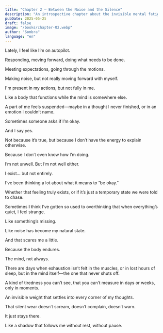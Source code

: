 ```yaml
---
title: "Chapter 2 — Between the Noise and the Silence"
description: "An introspective chapter about the invisible mental fatigue, emotional disconnection amidst routine, and the strange feeling of being present, but not entirely. Sombra reflects on what it truly means to 'be okay' and how constant noise can become our natural state. An honest entry about a weariness that isn’t visible, but still heavy."
pubDate: 2025-05-25
draft: false
image: "/books/chapter-02.webp"
author: "Sombra"
language: "en"
---
```


Lately, I feel like I’m on autopilot.

Responding, moving forward, doing what needs to be done.

Meeting expectations, going through the motions.

Making noise, but not really moving forward with myself.

I'm present in my actions, but not fully in me.

Like a body that functions while the mind is somewhere else.

A part of me feels suspended—maybe in a thought I never finished, or in an emotion I couldn’t name.

Sometimes someone asks if I’m okay.

And I say yes.

Not because it’s true, but because I don’t have the energy to explain otherwise.

Because I don’t even know how I’m doing.

I’m not unwell. But I’m not well either.

I exist… but not entirely.

I’ve been thinking a lot about what it means to “be okay.”

Whether that feeling truly exists, or if it’s just a temporary state we were told to chase.

Sometimes I think I’ve gotten so used to overthinking that when everything’s quiet, I feel strange.

Like something’s missing.

Like noise has become my natural state.

And that scares me a little.

Because the body endures.

The mind, not always.

There are days when exhaustion isn’t felt in the muscles, or in lost hours of sleep, but in the mind itself—the one that never shuts off.

A kind of tiredness you can’t see, that you can’t measure in days or weeks, only in moments.

An invisible weight that settles into every corner of my thoughts.

That silent wear doesn’t scream, doesn’t complain, doesn’t warn.

It just stays there.

Like a shadow that follows me without rest, without pause.

